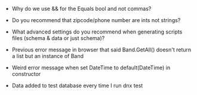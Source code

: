 * Why do we use && for the Equals bool and not commas?
* Do you recommend that zipcode/phone number are ints not strings?
* What advanced settings do you recommend when generating scripts files (schema & data or just schema)?
* Previous error message in browser that said Band.GetAll() doesn't return a list but an instance of Band
* Weird error message when set DateTime to default(DateTime) in constructor

* Data added to test database every time I run dnx test
